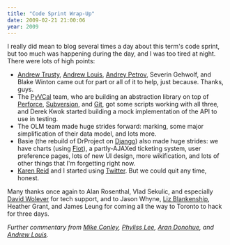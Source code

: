 ```yaml
---
title: "Code Sprint Wrap-Up"
date: 2009-02-21 21:00:06
year: 2009
---
```

I really did mean to blog several times a day about this term's code sprint, but too much was happening during the day, and I was too tired at night. There were lots of high points:
<ul>
  <li><a href="http://andrewtrusty.com/">Andrew Trusty</a>, <a href="http://hyfen.net/">Andrew Louis</a>, <a href="http://twitter.com/shazow/">Andrey Petrov</a>, Severin Gehwolf, and Blake Winton came out for part or all of it to help, just because. Thanks, guys.</li>
  <li>The <a href="http://code.google.com/p/pysync/">PyVCal</a> team, who are building an abstraction library on top of <a href="http://www.perforce.com">Perforce</a>, <a href="http://subversion.tigris.org/">Subversion</a>, and <a href="http://git-scm.com/">Git</a>, got some scripts working with all three, and Derek Kwok started building a mock implementation of the API to use in testing.</li>
  <li>The OLM team made huge strides forward: marking, some major simplification of their data model, and lots more.</li>
  <li>Basie (the rebuild of DrProject on <a href="http://www.djangoproject.com">Django</a>) also made huge strides: we have charts (using <a href="http://code.google.com/p/flot/">Flot</a>), a partly-AJAXed ticketing system, user preference pages, lots of new UI design, more wikification, and lots of other things that I'm forgetting right now.</li>
  <li><a href="http://www.cs.toronto.edu/~reid">Karen Reid</a> and I started using <a href="http://twitter.com/gvwilson">Twitter</a>. But we could quit any time, honest.</li>
</ul>
Many thanks once again to Alan Rosenthal, Vlad Sekulic, and especially <a href="http://blog.codekills.net/">David Wolever</a> for tech support, and to Jason Whyne, <a href="http://www.lizblankenship.com/">Liz Blankenship</a>, Heather Grant, and James Leung for coming all the way to Toronto to hack for three days.

<em>Further commentary from <a href="http://mikeconley.ca/blog/2009/02/22/codesprint-09-what-happened/">Mike Conley</a>, <a href="http://phyllers.blogspot.com/2009/02/code-sprint-09.html">Phyliss Lee</a>, <a href="http://littlecomputerscientist.wordpress.com/2009/02/23/code-sprint/">Aran Donohue</a>, and <a href="http://hyfen.net/out/writing/2009-02/how-to-run-a-code-sprint/">Andrew Louis</a>.
</em>
